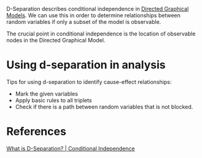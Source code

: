 D-Separation describes conditional independence in [Directed Graphical Models](Directed_Graphical_Models.md). We can use this in order to determine relationships between random variables if only a subset of the model is observable.

The crucial point in conditional independence is the location of observable nodes in the Directed Graphical Model.


# Using d-separation in analysis
Tips for using d-separation to identify cause-effect relationships:
- Mark the given variables
- Apply basic rules to all triplets
- Check if there is a path between random variables that is not blocked.


# References

[What is D-Separation? | Conditional Independence](https://youtu.be/mv5D2akH25w)
